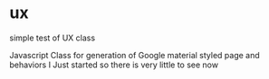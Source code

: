 # ux
simple test of UX class

Javascript Class for generation of Google material styled page and behaviors
I Just started so there is very little to see now

